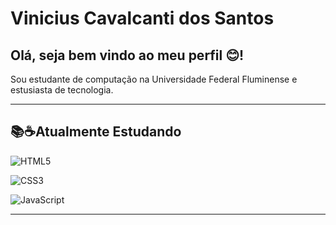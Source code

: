 # Vinicius Cavalcanti dos Santos

## Olá, seja bem vindo ao meu perfil 😊!

Sou estudante de computação na Universidade Federal Fluminense e estusiasta de tecnologia.

---

## 📚☕Atualmente Estudando

![HTML5](https://img.shields.io/badge/HTML5-E34F26?style=for-the-badge&logo=html5&logoColor=white)

![CSS3](https://img.shields.io/badge/CSS3-1572B6?style=for-the-badge&logo=css3&logoColor=white)

![JavaScript](https://img.shields.io/badge/JavaScript-F7DF1E?style=for-the-badge&logo=javascript&logoColor=black)

---
